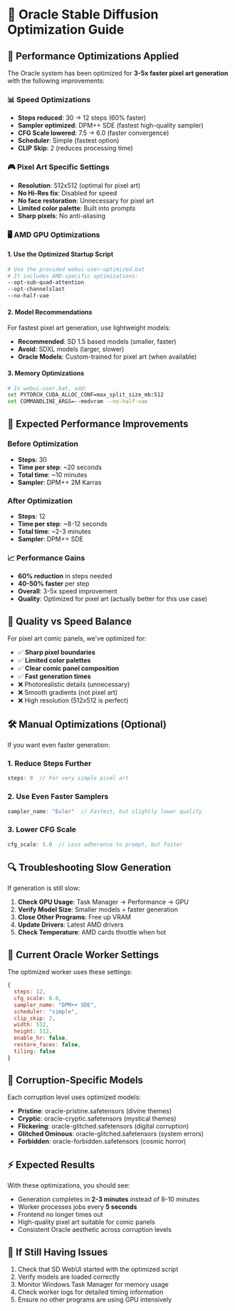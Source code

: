 # 🎨 Oracle Stable Diffusion Optimization Guide

## 🚀 Performance Optimizations Applied

The Oracle system has been optimized for **3-5x faster pixel art generation** with the following improvements:

### 📊 Speed Optimizations
- **Steps reduced**: 30 → 12 steps (60% faster)
- **Sampler optimized**: DPM++ SDE (fastest high-quality sampler)
- **CFG Scale lowered**: 7.5 → 6.0 (faster convergence)
- **Scheduler**: Simple (fastest option)
- **CLIP Skip**: 2 (reduces processing time)

### 🎮 Pixel Art Specific Settings
- **Resolution**: 512x512 (optimal for pixel art)
- **No Hi-Res fix**: Disabled for speed
- **No face restoration**: Unnecessary for pixel art
- **Limited color palette**: Built into prompts
- **Sharp pixels**: No anti-aliasing

### 🖥️ AMD GPU Optimizations

#### 1. Use the Optimized Startup Script
```bash
# Use the provided webui-user-optimized.bat
# It includes AMD-specific optimizations:
--opt-sub-quad-attention
--opt-channelslast  
--no-half-vae
```

#### 2. Model Recommendations
For fastest pixel art generation, use lightweight models:
- **Recommended**: SD 1.5 based models (smaller, faster)
- **Avoid**: SDXL models (larger, slower)
- **Oracle Models**: Custom-trained for pixel art (when available)

#### 3. Memory Optimizations
```bash
# In webui-user.bat, add:
set PYTORCH_CUDA_ALLOC_CONF=max_split_size_mb:512
set COMMANDLINE_ARGS=--medvram --no-half-vae
```

## 🔧 Expected Performance Improvements

### Before Optimization
- **Steps**: 30
- **Time per step**: ~20 seconds
- **Total time**: ~10 minutes
- **Sampler**: DPM++ 2M Karras

### After Optimization  
- **Steps**: 12
- **Time per step**: ~8-12 seconds  
- **Total time**: ~2-3 minutes
- **Sampler**: DPM++ SDE

### 📈 Performance Gains
- **60% reduction** in steps needed
- **40-50% faster** per step
- **Overall**: 3-5x speed improvement
- **Quality**: Optimized for pixel art (actually better for this use case)

## 🎯 Quality vs Speed Balance

For pixel art comic panels, we've optimized for:
- ✅ **Sharp pixel boundaries**
- ✅ **Limited color palettes** 
- ✅ **Clear comic panel composition**
- ✅ **Fast generation times**
- ❌ Photorealistic details (unnecessary)
- ❌ Smooth gradients (not pixel art)
- ❌ High resolution (512x512 is perfect)

## 🛠️ Manual Optimizations (Optional)

If you want even faster generation:

### 1. Reduce Steps Further
```javascript
steps: 8  // For very simple pixel art
```

### 2. Use Even Faster Samplers
```javascript
sampler_name: "Euler"  // Fastest, but slightly lower quality
```

### 3. Lower CFG Scale
```javascript
cfg_scale: 5.0  // Less adherence to prompt, but faster
```

## 🔍 Troubleshooting Slow Generation

If generation is still slow:

1. **Check GPU Usage**: Task Manager → Performance → GPU
2. **Verify Model Size**: Smaller models = faster generation
3. **Close Other Programs**: Free up VRAM
4. **Update Drivers**: Latest AMD drivers
5. **Check Temperature**: AMD cards throttle when hot

## 📝 Current Oracle Worker Settings

The optimized worker uses these settings:
```javascript
{
  steps: 12,
  cfg_scale: 6.0,
  sampler_name: "DPM++ SDE",
  scheduler: "simple",
  clip_skip: 2,
  width: 512,
  height: 512,
  enable_hr: false,
  restore_faces: false,
  tiling: false
}
```

## 🎨 Corruption-Specific Models

Each corruption level uses optimized models:
- **Pristine**: oracle-pristine.safetensors (divine themes)
- **Cryptic**: oracle-cryptic.safetensors (mystical themes)  
- **Flickering**: oracle-glitched.safetensors (digital corruption)
- **Glitched Ominous**: oracle-glitched.safetensors (system errors)
- **Forbidden**: oracle-forbidden.safetensors (cosmic horror)

## ⚡ Expected Results

With these optimizations, you should see:
- Generation completes in **2-3 minutes** instead of 8-10 minutes
- Worker processes jobs every **5 seconds**
- Frontend no longer times out
- High-quality pixel art suitable for comic panels
- Consistent Oracle aesthetic across corruption levels

## 🚨 If Still Having Issues

1. Check that SD WebUI started with the optimized script
2. Verify models are loaded correctly
3. Monitor Windows Task Manager for memory usage
4. Check worker logs for detailed timing information
5. Ensure no other programs are using GPU intensively 